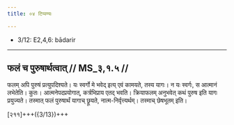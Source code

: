 ```yaml
---
title: ०४ टिप्पण्यः

---
```

- 3/12: E2,4,6: bādarir

____________________________________________


## फलं च पुरुषार्थत्वात् // MS_३,१.५ //

फलम् अपि पुरुषं प्रत्युपदिश्यते। यः स्वर्गो मे भवेद् इत्य् एवं कामयते, तस्य यागः। न यः स्वर्गः, स आत्मानं लभेतेति। कुतः। आत्मनेपदप्रयोगात्, कर्त्रभिप्राय एतद् भवति। क्रियाफलम् अनुभवेत् कथं पुरुष इति यागः प्रयुज्यते। तस्मात् फलं पुरुषार्थं यागाच् छ्रूयते, नात्म-निर्वृत्त्यर्थम्। तस्माच् छेषभूतम् इति।

[२११]+++({3/13})+++
